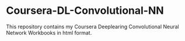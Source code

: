 # Coursera-DL-Convolutional-NN
This repository contains my Coursera Deeplearing Convolutional Neural Network Workbooks in html format.
